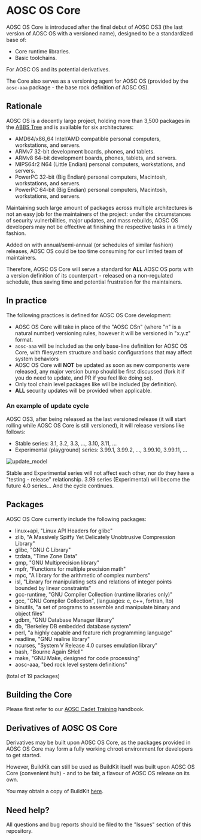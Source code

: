 AOSC OS Core
============

AOSC OS Core is introduced after the final debut of AOSC OS3 (the last version
of AOSC OS with a versioned name), designed to be a standardized base of:

- Core runtime libraries.
- Basic toolchains.

For AOSC OS and its potential derivatives.

The Core also serves as a versioning agent for AOSC OS (provided by the
`aosc-aaa` package - the base rock definition of AOSC OS).

Rationale
---------

AOSC OS is a decently large project, holding more than 3,500 packages in the
[ABBS Tree](https://github.com/AOSC-Dev/aosc-os-abbs/) and is available for
six architectures:

- AMD64/x86_64 Intel/AMD compatible personal computers, workstations, and
  servers.
- ARMv7 32-bit development boards, phones, and tablets.
- ARMv8 64-bit development boards, phones, tablets, and servers.
- MIPS64r2 N64 (Little Endian) personal computers, workstations, and servers.
- PowerPC 32-bit (Big Endian) personal computers, Macintosh, workstations,
  and servers.
- PowerPC 64-bit (Big Endian) personal computers, Macintosh, workstations,
  and servers.

Maintaining such large amount of packages across multiple architectures is
not an easy job for the maintainers of the project: under the circumstances
of security vulnerbilities, major updates, and mass rebuilds, AOSC OS
developers may not be effective at finishing the respective tasks in a
timely fashion. 

Added on with annual/semi-annual (or schedules of similar fashion) releases,
AOSC OS could be too time consuming for our limited team of maintainers.

Therefore, AOSC OS Core will serve a standard for **ALL** AOSC OS ports 
with a version definition of its counterpart - released on a non-regulated
schedule, thus saving time and potential frustration for the maintainers.

In practice
-----------

The following practices is defined for AOSC OS Core development:

* AOSC OS Core will take in place of the "AOSC OSn" (where "n" is a natural
  number) versioning rules, however it will be versioned in "x.y.z" format.
* `aosc-aaa` will be included as the only base-line definition for AOSC OS
  Core, with filesystem structure and basic configurations that may affect
  system behaviors
* AOSC OS Core will **NOT** be updated as soon as new components were
  released, any major version bump should be first discussed (fork it if you
  do need to update, and PR if you feel like doing so).
* Only tool chain level packages like will be included (by definition).
* **ALL** security updates will be provided when applicable.

### An example of update cycle

AOSC OS3, after being released as the last versioned release (it will start
rolling while AOSC OS Core is still versioned), it will release versions 
like follows:

* Stable series: 3.1, 3.2, 3.3, ..., 3.10, 3.11, ...
* Experimental (playground) series: 3.99.1, 3.99.2, ..., 3.99.10, 3.99.11, ...

![update_model](https://github.com/AOSC-Dev/aosc-os-core/raw/master/assets/images/AOSC%20OS%20Core%20Rationale%2C%20update%20model.png)

Stable and Experimental series will not affect each other, nor do they have
a "testing - release" relationship. 3.99 series (Experimental) will become
the future 4.0 series... And the cycle continues.

Packages
--------

AOSC OS Core currently include the following packages:

* linux+api, "Linux API Headers for glibc"
* zlib, "A Massively Spiffy Yet Delicately Unobtrusive Compression Library"
* glibc, "GNU C Library"
* tzdata, "Time Zone Data"
* gmp, "GNU Multiprecision library"
* mpfr, "Functions for multiple precision math"
* mpc, "A library for the arithmetic of complex numbers"
* isl, "Library for manipulating sets and relations of integer points bounded by linear constraints"
* gcc-runtime, "GNU Compiler Collection (runtime libraries only)"
* gcc, "GNU Compiler Collection", (languages: c, c++, fortran, lto)
* binutils, "a set of programs to assemble and manipulate binary and object files"
* gdbm, "GNU Database Manager library"
* db, "Berkeley DB embedded database system"
* perl, "a highly capable and feature rich programming language"
* readline, "GNU realine library"
* ncurses, "System V Release 4.0 curses emulation library"
* bash, "Bourne Again SHell"
* make, "GNU Make, designed for code processing"
* aosc-aaa, "bed rock level system definitions"

(total of 19 packages)

Building the Core
-----------------

Please first refer to our 
[AOSC Cadet Training](https://github.com/AOSC-Dev/aosc-os-abbs/wiki)
handbook.

Derivatives of AOSC OS Core
---------------------------

Derivatives may be built upon AOSC OS Core, as the packages provided in
AOSC OS Core may form a fully working chroot environment for developers to
get started.

However, BuildKit can still be used as BuildKit itself was built upon AOSC OS 
Core (convenient huh) - and to be fair, a flavour of AOSC OS release on its
own.

You may obtain a copy of BuildKit [here](https://aosc.io/os-download).

Need help?
----------

All questions and bug reports should be filed to the "Issues" section of 
this repository.
